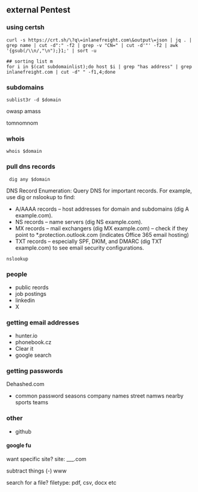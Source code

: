## external Pentest

### using certsh

```
curl -s https://crt.sh/\?q\=inlanefreight.com\&output\=json | jq . | grep name | cut -d":" -f2 | grep -v "CN=" | cut -d'"' -f2 | awk '{gsub(/\\n/,"\n");}1;' | sort -u

## sorting list m
for i in $(cat subdomainlist);do host $i | grep "has address" | grep inlanefreight.com | cut -d" " -f1,4;done
```
### subdomains
```
sublist3r -d $domain
```
owasp amass

tomnomnom 
### whois
```
whois $domain
```

### pull dns records 
```
 dig any $domain
```
DNS Record Enumeration: Query DNS for important records. For example, use dig or nslookup to find:
- A/AAAA records – host addresses for domain and subdomains (dig A example.com).
- NS records – name servers (dig NS example.com).
- MX records – mail exchangers (dig MX example.com) – check if they point to *.protection.outlook.com (indicates Office 365 email hosting)
- TXT records – especially SPF, DKIM, and DMARC (dig TXT example.com) to see email security configurations.
```
nslookup
```
### people
- public reords 
- job postings 
- linkedin 
- X

### getting email addresses
- hunter.io
- phonebook.cz
- Clear it
- google search

### getting passwords
Dehashed.com

- common password 
seasons 
company names
street namws 
nearby sports teams 

### other 
- github 

#### google fu
want specific site?
site: ___.com

subtract things 
(-) www

search for a file?
filetype: pdf, csv, docx etc


